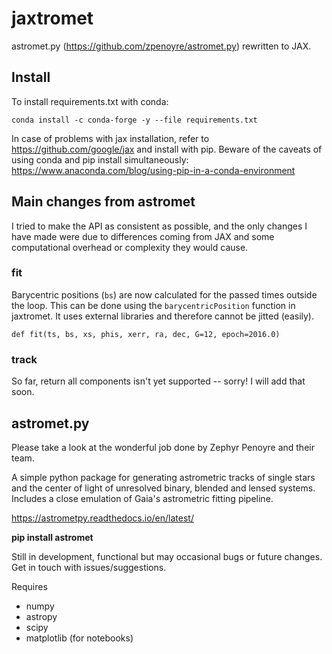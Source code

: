 # jaxtromet

astromet.py (https://github.com/zpenoyre/astromet.py) rewritten to JAX.

## Install

To install requirements.txt with conda:

```
conda install -c conda-forge -y --file requirements.txt
```

In case of problems with jax installation, refer to https://github.com/google/jax and install with pip. Beware of the caveats of using conda and pip install simultaneously: https://www.anaconda.com/blog/using-pip-in-a-conda-environment

## Main changes from astromet

I tried to make the API as  consistent as possible, and the only changes I have made were due to differences coming from JAX and some computational overhead or complexity they would cause.

### fit

Barycentric positions (```bs```) are now calculated for the passed times outside the loop. This can be done using the ```barycentricPosition``` function in jaxtromet. It uses external libraries and therefore cannot be jitted (easily).

```def fit(ts, bs, xs, phis, xerr, ra, dec, G=12, epoch=2016.0)```

### track

So far, return all components isn't yet supported -- sorry! I will add that soon.

## astromet.py

Please take a look at the wonderful job done by Zephyr Penoyre and their team.

A simple python package for generating astrometric tracks of single stars and the center of light of unresolved binary, blended and lensed systems. Includes a close emulation of Gaia's astrometric fitting pipeline.

https://astrometpy.readthedocs.io/en/latest/

**pip install astromet**

Still in development, functional but may occasional bugs or future changes. Get in touch with issues/suggestions.

Requires
- numpy
- astropy
- scipy
- matplotlib (for notebooks)
